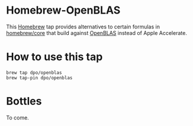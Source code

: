 # Homebrew-OpenBLAS

This [Homebrew](https://brew.sh) tap provides alternatives to certain formulas
in [homebrew/core](https://github.com/Homebrew/homebrew-core) that build against
[OpenBLAS](http://www.openblas.net) instead of Apple Accelerate.

# How to use this tap

```
brew tap dpo/openblas
brew tap-pin dpo/openblas
```

# Bottles

To come.
